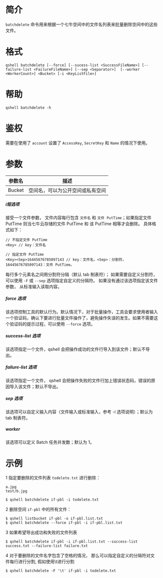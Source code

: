 # 简介
`batchdelete` 命令用来根据一个七牛空间中的文件名列表来批量删除空间中的这些文件。

# 格式
```
qshell batchdelete [--force] [--sucess-list <SuccessFileName>] [--failure-list <FailureFileName>] [--sep <Separator>]  [--worker <WorkerCount>] <Bucket> [-i <KeyListFile>]
```

# 帮助
```
qshell batchdelete -h
```

# 鉴权
需要在使用了 `account` 设置了 `AccessKey`, `SecretKey` 和 `Name` 的情况下使用。

# 参数
|   参数名 |               描述             |
|----------|--------------------------------|
|  Bucket  |空间名，可以为公开空间或私有空间|

##### i短选项
接受一个文件参数， 文件内容每行包含 `文件名` 和 `文件 PutTime`；如果指定文件 PutTime 则当七牛云存储的文件 PutTime 和 该 PutTime 相等才会删除。
具体格式如下：
```
// 不指定文件 PutTime
<Key> // key：文件名

// 指定文件 PutTime
<Key><Sep>16445676785097143 // key：文件名，<Sep>：分割符，16445676785097143：文件 PutTime。
```
每行多个元素名之间用分割符分隔（默认 tab 制表符）； 如果需要自定义分割符，可以使用 `-F` 或 `--sep` 选项指定自定义的分隔符。
如果没有通过该选项指定该文件参数， 从标准输入读取内容。

##### force 选项
该选项控制工具的默认行为。默认情况下，对于批量操作，工具会要求使用者输入一个验证码，确认下要进行批量文件操作了，避免操作失误的发生。如果不需要这个验证码的提示过程，可以使用 `--force` 选项。

##### success-list 选项
该选项指定一个文件，qshell 会把操作成功的文件行导入到该文件；默认不导出。

##### failure-list 选项
该选项指定一个文件， qshell 会把操作失败的文件行加上错误状态码，错误的原因导入该文件；默认不导出。

##### sep 选项
该选项可以自定义输入内容（文件输入或标准输入，参考 -i 选项说明）；默认为 tab 制表符。

##### worker
该选项可以定义 Batch 任务并发数；默认为 1。

# 示例
1 指定要删除的文件列表 `todelete.txt` 进行删除：
```
a.jpg
test/b.jpg
```

```
$ qshell batchdelete if-pbl -i todelete.txt
```

2 删除空间 `if-pbl` 中的所有文件：
```
$ qshell listbucket if-pbl -o if-pbl.list.txt
$ qshell batchdelete --force if-pbl -i if-pbl.list.txt
```

3 如果希望导出成功和失败的文件列表
```
$ qshell batchdelete if-pbl -i if-pbl.list.txt --success-list success.txt --failure-list failure.txt
```

4 对于要删除的文件名字包含了空格的情况， 那么可以指定自定义的分隔符对文件每行进行分割, 假如使用\t进行分割
```
$ qshell batchdelete -F '\t' if-pbl -i todelete.txt
```
